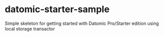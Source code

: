 # datomic-starter-sample
Simple skeleton for getting started with Datomic Pro/Starter edition using local storage transactor
